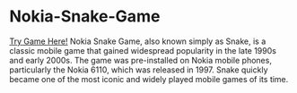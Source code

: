 # Nokia-Snake-Game
<a href=“https://notaganesh.github.io/Nokia-Snake-Game/”>Try Game Here!</a>
 Nokia Snake Game, also known simply as Snake, is a classic mobile game that gained widespread popularity in the late 1990s and early 2000s. The game was pre-installed on Nokia mobile phones, particularly the Nokia 6110, which was released in 1997. Snake quickly became one of the most iconic and widely played mobile games of its time.
